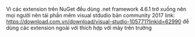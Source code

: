 Vì các extension trên NuGet đều dùng .net framework 4.6.1 trở xuống nên mọi người nên tải phần mêm visual stdudio bản community 2017 link: https://download.com.vn/download/visual-studio-105771?linkid=62990 để dùng các extension ngoài với thích hợp với máy trên trường
